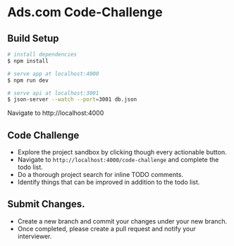 # Ads.com Code-Challenge

## Build Setup

```bash
# install dependencies
$ npm install

# serve app at localhost:4000
$ npm run dev

# serve api at localhost:3001
$ json-server --watch --port=3001 db.json
```
Navigate to http://localhost:4000

## Code Challenge
- Explore the project sandbox by clicking though every actionable button.
- Navigate to `http://localhost:4000/code-challenge` and complete the todo list.
- Do a thorough project search for inline TODO comments.
- Identify things that can be improved in addition to the todo list.

## Submit Changes.
- Create a new branch and commit your changes under your new branch.
- Once completed, please create a pull request and notify your interviewer.
